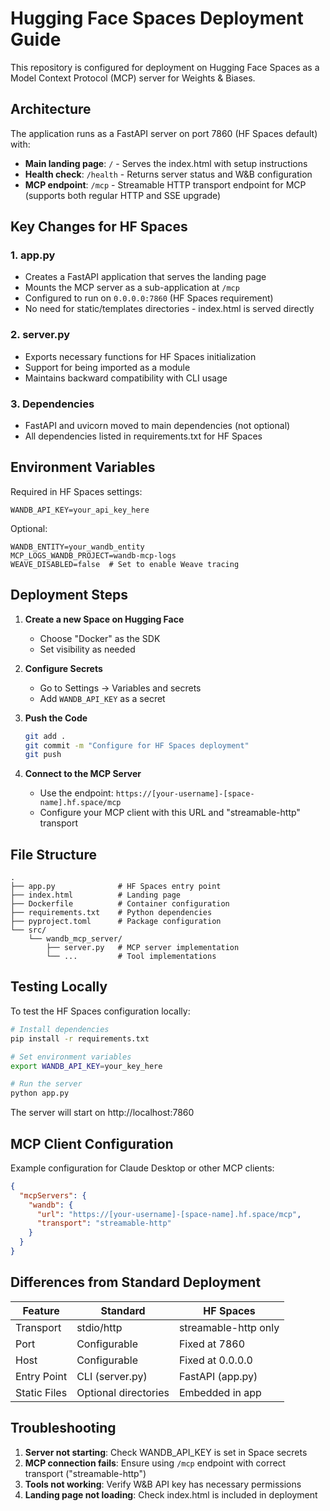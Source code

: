 # Hugging Face Spaces Deployment Guide

This repository is configured for deployment on Hugging Face Spaces as a Model Context Protocol (MCP) server for Weights & Biases.

## Architecture

The application runs as a FastAPI server on port 7860 (HF Spaces default) with:
- **Main landing page**: `/` - Serves the index.html with setup instructions
- **Health check**: `/health` - Returns server status and W&B configuration
- **MCP endpoint**: `/mcp` - Streamable HTTP transport endpoint for MCP (supports both regular HTTP and SSE upgrade)

## Key Changes for HF Spaces

### 1. app.py
- Creates a FastAPI application that serves the landing page
- Mounts the MCP server as a sub-application at `/mcp`
- Configured to run on `0.0.0.0:7860` (HF Spaces requirement)
- No need for static/templates directories - index.html is served directly

### 2. server.py
- Exports necessary functions for HF Spaces initialization
- Support for being imported as a module
- Maintains backward compatibility with CLI usage

### 3. Dependencies
- FastAPI and uvicorn moved to main dependencies (not optional)
- All dependencies listed in requirements.txt for HF Spaces

## Environment Variables

Required in HF Spaces settings:
```
WANDB_API_KEY=your_api_key_here
```

Optional:
```
WANDB_ENTITY=your_wandb_entity
MCP_LOGS_WANDB_PROJECT=wandb-mcp-logs
WEAVE_DISABLED=false  # Set to enable Weave tracing
```

## Deployment Steps

1. **Create a new Space on Hugging Face**
   - Choose "Docker" as the SDK
   - Set visibility as needed

2. **Configure Secrets**
   - Go to Settings → Variables and secrets
   - Add `WANDB_API_KEY` as a secret

3. **Push the Code**
   ```bash
   git add .
   git commit -m "Configure for HF Spaces deployment"
   git push
   ```

4. **Connect to the MCP Server**
   - Use the endpoint: `https://[your-username]-[space-name].hf.space/mcp`
   - Configure your MCP client with this URL and "streamable-http" transport

## File Structure

```
.
├── app.py              # HF Spaces entry point
├── index.html          # Landing page
├── Dockerfile          # Container configuration
├── requirements.txt    # Python dependencies
├── pyproject.toml      # Package configuration
└── src/
    └── wandb_mcp_server/
        ├── server.py   # MCP server implementation
        └── ...         # Tool implementations
```

## Testing Locally

To test the HF Spaces configuration locally:

```bash
# Install dependencies
pip install -r requirements.txt

# Set environment variables
export WANDB_API_KEY=your_key_here

# Run the server
python app.py
```

The server will start on http://localhost:7860

## MCP Client Configuration

Example configuration for Claude Desktop or other MCP clients:

```json
{
  "mcpServers": {
    "wandb": {
      "url": "https://[your-username]-[space-name].hf.space/mcp",
      "transport": "streamable-http"
    }
  }
}
```

## Differences from Standard Deployment

| Feature | Standard | HF Spaces |
|---------|----------|-----------|
| Transport | stdio/http | streamable-http only |
| Port | Configurable | Fixed at 7860 |
| Host | Configurable | Fixed at 0.0.0.0 |
| Entry Point | CLI (server.py) | FastAPI (app.py) |
| Static Files | Optional directories | Embedded in app |

## Troubleshooting

1. **Server not starting**: Check WANDB_API_KEY is set in Space secrets
2. **MCP connection fails**: Ensure using `/mcp` endpoint with correct transport ("streamable-http")
3. **Tools not working**: Verify W&B API key has necessary permissions
4. **Landing page not loading**: Check index.html is included in deployment